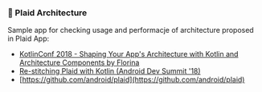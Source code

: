 ### 👕 Plaid Architecture 

Sample app for checking usage and performacje of architecture proposed in Plaid App:

* [KotlinConf 2018 - Shaping Your App's Architecture with Kotlin and Architecture Components by Florina](https://www.youtube.com/watch?v=Sy6ZdgqrQp0)
* [Re-stitching Plaid with Kotlin (Android Dev Summit '18)](https://www.youtube.com/watch?v=NNWejxBORgc)
* [https://github.com/android/plaid](https://github.com/android/plaid)